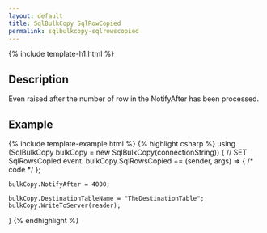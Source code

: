 ```yaml
---
layout: default
title: SqlBulkCopy SqlRowCopied
permalink: sqlbulkcopy-sqlrowscopied
---
```


{% include template-h1.html %}


## Description
Even raised after the number of row in the NotifyAfter has been processed.

## Example
{% include template-example.html %} 
{% highlight csharp %}
using (SqlBulkCopy bulkCopy = new SqlBulkCopy(connectionString))
{
    // SET SqlRowsCopied event.
    bulkCopy.SqlRowsCopied += (sender, args) => { /* code */ }; 
    
    bulkCopy.NotifyAfter = 4000;

    bulkCopy.DestinationTableName = "TheDestinationTable";
    bulkCopy.WriteToServer(reader);
}
{% endhighlight %}
